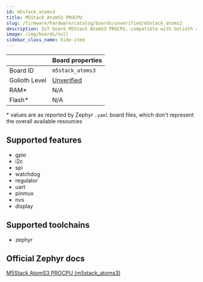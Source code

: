 ```yaml
---
id: m5stack_atoms3
title: M5Stack AtomS3 PROCPU
slug: /firmware/hardware/catalog/boards/unverified/m5stack_atoms3
description: IoT board M5Stack AtomS3 PROCPU, compatible with Golioth at unverified level.
image: /img/boards/null
sidebar_class_name: hide-item
---
```


[//]: # (This is an auto-generated file, do not edit! Changes to it will be lost upon re-generation)



|                | Board properties     |
| -------------  | -------------------- |
| Board ID       | `m5stack_atoms3` |
| Golioth Level  | [Unverified](/firmware/hardware#unverified-boards) |
| RAM*           | N/A |
| Flash*         | N/A |

\* values are as reported by Zephyr `.yaml` board files, which don't represent the overall available resources



## Supported features

* gpio
* i2c
* spi
* watchdog
* regulator
* uart
* pinmux
* nvs
* display

## Supported toolchains

* zephyr

## Official Zephyr docs

[M5Stack AtomS3 PROCPU (m5stack_atoms3)](https://docs.zephyrproject.org/latest/boards/m5stack/m5stack_atoms3/doc/index.html)
